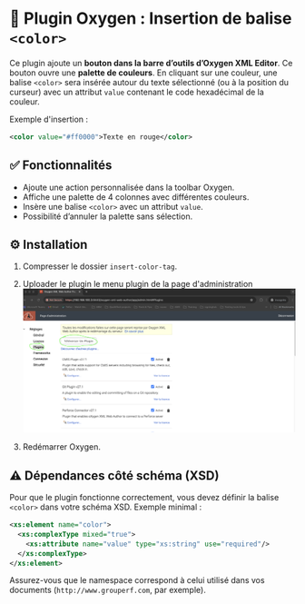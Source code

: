 # 🎨 Plugin Oxygen : Insertion de balise `<color>`

Ce plugin ajoute un **bouton dans la barre d’outils d’Oxygen XML Editor**. Ce bouton ouvre une **palette de couleurs**. En cliquant sur une couleur, une balise `<color>` sera insérée autour du texte sélectionné (ou à la position du curseur) avec un attribut `value` contenant le code hexadécimal de la couleur.

Exemple d'insertion :

```xml
<color value="#ff0000">Texte en rouge</color>
```

## ✅ Fonctionnalités

- Ajoute une action personnalisée dans la toolbar Oxygen.
- Affiche une palette de 4 colonnes avec différentes couleurs.
- Insère une balise `<color>` avec un attribut `value`.
- Possibilité d’annuler la palette sans sélection.

## ⚙️ Installation

1. Compresser le dossier `insert-color-tag`.

2. Uploader le plugin le menu plugin de la page d'administration
![alt text](upload-plugin.png)

3. Redémarrer Oxygen.

## ⚠️ Dépendances côté schéma (XSD)

Pour que le plugin fonctionne correctement, vous devez définir la balise `<color>` dans votre schéma XSD. Exemple minimal :

```xml
<xs:element name="color">
  <xs:complexType mixed="true">
    <xs:attribute name="value" type="xs:string" use="required"/>
  </xs:complexType>
</xs:element>
```

Assurez-vous que le namespace correspond à celui utilisé dans vos documents (`http://www.grouperf.com`, par exemple).
